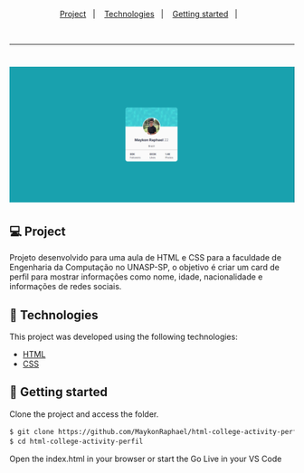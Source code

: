 <p align="center">
  <a href="#project">Project</a>&nbsp;&nbsp;&nbsp;|&nbsp;&nbsp;&nbsp;
  <a href="#-technologies">Technologies</a>&nbsp;&nbsp;&nbsp;|&nbsp;&nbsp;&nbsp;
  <a href="#-Getting started">Getting started</a>&nbsp;&nbsp;&nbsp;|&nbsp;&nbsp;&nbsp;
</p>

<br>

---
<h1 align="center">
    <img alt="Dio-Clone" title="Dio-Clone" src=".github/page.png" />
</h1>


## 💻 Project

Projeto desenvolvido para uma aula de HTML e CSS para a faculdade de Engenharia da Computação no UNASP-SP, o objetivo é criar um card de perfil para mostrar informações como nome, idade, nacionalidade e informações de redes sociais.

## 🧪 Technologies

This project was developed using the following technologies:
 
- [HTML](https://developer.mozilla.org/pt-BR/docs/Web/HTML)
- [CSS](https://developer.mozilla.org/pt-BR/docs/Web/CSS)

## 🚀 Getting started

Clone the project and access the folder.

```bash
$ git clone https://github.com/MaykonRaphael/html-college-activity-perfil.git
$ cd html-college-activity-perfil
```

Open the index.html in your browser or start the Go Live in your VS Code